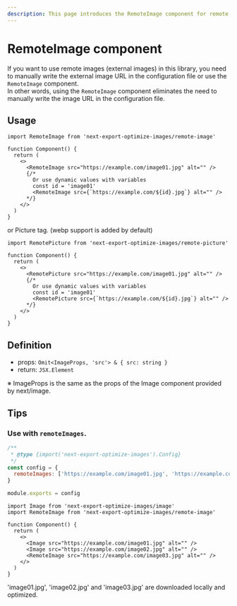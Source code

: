 ```yaml
---
description: This page introduces the RemoteImage component for remote images.
---
```


# RemoteImage component

If you want to use remote images (external images) in this library, you need to manually write the external image URL in the configuration file or use the `RemoteImage` component.  
In other words, using the `RemoteImage` component eliminates the need to manually write the image URL in the configuration file.

## Usage

```tsx
import RemoteImage from 'next-export-optimize-images/remote-image'

function Component() {
  return (
    <>
      <RemoteImage src="https://example.com/image01.jpg" alt="" />
      {/* 
        Or use dynamic values with variables
        const id = 'image01'
        <RemoteImage src={`https://example.com/${id}.jpg`} alt="" />
      */}
    </>
  )
}
```

or Picture tag.
(webp support is added by default)

```tsx
import RemotePicture from 'next-export-optimize-images/remote-picture'

function Component() {
  return (
    <>
      <RemotePicture src="https://example.com/image01.jpg" alt="" />
      {/* 
        Or use dynamic values with variables
        const id = 'image01'
        <RemotePicture src={`https://example.com/${id}.jpg`} alt="" />
      */}
    </>
  )
}
```

## Definition

- props: `Omit<ImageProps, 'src'> & { src: string }`
- return: `JSX.Element`

※ ImageProps is the same as the props of the Image component provided by next/image.

## Tips

### Use with `remoteImages`.

```js title="export-images.config.js"
/**
 * @type {import('next-export-optimize-images').Config}
 */
const config = {
  remoteImages: ['https://example.com/image01.jpg', 'https://example.com/image02.jpg'],
}

module.exports = config
```

```tsx
import Image from 'next-export-optimize-images/image'
import RemoteImage from 'next-export-optimize-images/remote-image'

function Component() {
  return (
    <>
      <Image src="https://example.com/image01.jpg" alt="" />
      <Image src="https://example.com/image02.jpg" alt="" />
      <RemoteImage src="https://example.com/image03.jpg" alt="" />
    </>
  )
}
```

'image01.jpg', 'image02.jpg' and 'image03.jpg' are downloaded locally and optimized.
